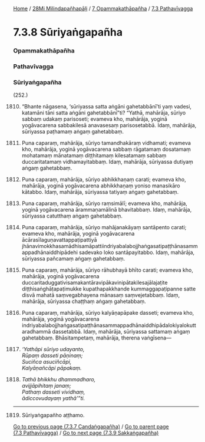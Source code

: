 
[Home](/) / [28Mi Milindapañhapāḷi](/tipitaka/28Mi.md) / [7 Opammakathāpañha](/tipitaka/28Mi/7.md) / [7.3 Pathavīvagga](/tipitaka/28Mi/7/7.3.md)

# 7.3.8 Sūriyaṅgapañha

### Opammakathāpañha

### Pathavīvagga

### Sūriyaṅgapañha

(252.)

1810. “Bhante nāgasena, ‘sūriyassa satta aṅgāni gahetabbānī’ti yaṃ vadesi, katamāni tāni satta aṅgāni gahetabbānī”ti? “Yathā, mahārāja, sūriyo sabbaṃ udakaṃ parisoseti; evameva kho, mahārāja, yoginā yogāvacarena sabbakilesā anavasesaṃ parisosetabbā. Idaṃ, mahārāja, sūriyassa paṭhamaṃ aṅgaṃ gahetabbaṃ.

1811. Puna caparaṃ, mahārāja, sūriyo tamandhakāraṃ vidhamati; evameva kho, mahārāja, yoginā yogāvacarena sabbaṃ rāgatamaṃ dosatamaṃ mohatamaṃ mānatamaṃ diṭṭhitamaṃ kilesatamaṃ sabbaṃ duccaritatamaṃ vidhamayitabbaṃ. Idaṃ, mahārāja, sūriyassa dutiyaṃ aṅgaṃ gahetabbaṃ.

1812. Puna caparaṃ, mahārāja, sūriyo abhikkhaṇaṃ carati; evameva kho, mahārāja, yoginā yogāvacarena abhikkhaṇaṃ yoniso manasikāro kātabbo. Idaṃ, mahārāja, sūriyassa tatiyaṃ aṅgaṃ gahetabbaṃ.

1813. Puna caparaṃ, mahārāja, sūriyo raṃsimālī; evameva kho, mahārāja, yoginā yogāvacarena ārammaṇamālinā bhavitabbaṃ. Idaṃ, mahārāja, sūriyassa catutthaṃ aṅgaṃ gahetabbaṃ.

1814. Puna caparaṃ, mahārāja, sūriyo mahājanakāyaṃ santāpento carati; evameva kho, mahārāja, yoginā yogāvacarena ācārasīlaguṇavattappaṭipattiyā jhānavimokkhasamādhisamāpattiindriyabalabojjhaṅgasatipaṭṭhānasammappadhānaiddhipādehi sadevako loko santāpayitabbo. Idaṃ, mahārāja, sūriyassa pañcamaṃ aṅgaṃ gahetabbaṃ.

1815. Puna caparaṃ, mahārāja, sūriyo rāhubhayā bhīto carati; evameva kho, mahārāja, yoginā yogāvacarena duccaritaduggativisamakantāravipākavinipātakilesajālajaṭite diṭṭhisaṅghāṭapaṭimukke kupathapakkhande kummaggapaṭipanne satte disvā mahatā saṃvegabhayena mānasaṃ saṃvejetabbaṃ. Idaṃ, mahārāja, sūriyassa chaṭṭhaṃ aṅgaṃ gahetabbaṃ.

1816. Puna caparaṃ, mahārāja, sūriyo kalyāṇapāpake dasseti; evameva kho, mahārāja, yoginā yogāvacarena indriyabalabojjhaṅgasatipaṭṭhānasammappadhānaiddhipādalokiyalokuttaradhammā dassetabbā. Idaṃ, mahārāja, sūriyassa sattamaṃ aṅgaṃ gahetabbaṃ. Bhāsitampetaṃ, mahārāja, therena vaṅgīsena—

1817. _‘Yathāpi sūriyo udayanto,_  
_Rūpaṃ dasseti pāṇinaṃ;_  
_Suciñca asuciñcāpi,_  
_Kalyāṇañcāpi pāpakaṃ._  


1818. _Tathā bhikkhu dhammadharo,_  
_avijjāpihitaṃ janaṃ;_  
_Pathaṃ dasseti vividhaṃ,_  
_ādiccovudayaṃ yathā’”ti._  


---

1819. Sūriyaṅgapañho aṭṭhamo.



[Go to previous page (7.3.7 Candaṅgapañha)](/tipitaka/28Mi/7/7.3/7.3.7.md) / [Go to parent page (7.3 Pathavīvagga)](/tipitaka/28Mi/7/7.3.md) / [Go to next page (7.3.9 Sakkaṅgapañha)](/tipitaka/28Mi/7/7.3/7.3.9.md)


